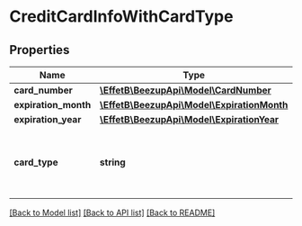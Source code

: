 # CreditCardInfoWithCardType

## Properties
Name | Type | Description | Notes
------------ | ------------- | ------------- | -------------
**card_number** | [**\EffetB\BeezupApi\Model\CardNumber**](CardNumber.md) |  | 
**expiration_month** | [**\EffetB\BeezupApi\Model\ExpirationMonth**](ExpirationMonth.md) |  | 
**expiration_year** | [**\EffetB\BeezupApi\Model\ExpirationYear**](ExpirationYear.md) |  | 
**card_type** | **string** | Your credit card type. Example: VISA, MasterCard, etc... | 

[[Back to Model list]](../README.md#documentation-for-models) [[Back to API list]](../README.md#documentation-for-api-endpoints) [[Back to README]](../README.md)


